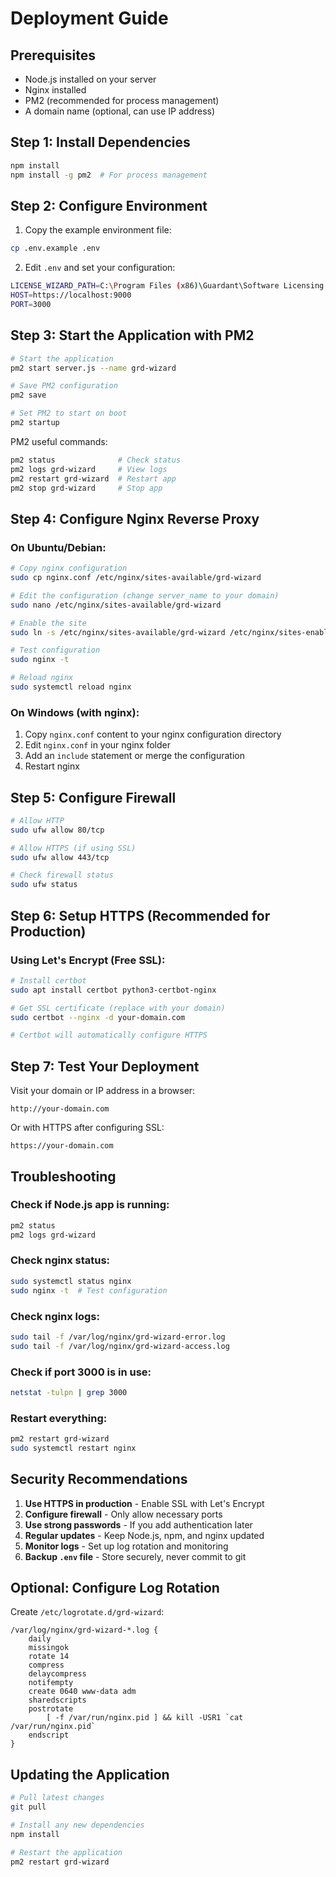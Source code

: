 # Deployment Guide

## Prerequisites

- Node.js installed on your server
- Nginx installed
- PM2 (recommended for process management)
- A domain name (optional, can use IP address)

## Step 1: Install Dependencies

```bash
npm install
npm install -g pm2  # For process management
```

## Step 2: Configure Environment

1. Copy the example environment file:
```bash
cp .env.example .env
```

2. Edit `.env` and set your configuration:
```bash
LICENSE_WIZARD_PATH=C:\Program Files (x86)\Guardant\Software Licensing Kit\redistribute\license_activation\license_wizard.exe
HOST=https://localhost:9000
PORT=3000
```

## Step 3: Start the Application with PM2

```bash
# Start the application
pm2 start server.js --name grd-wizard

# Save PM2 configuration
pm2 save

# Set PM2 to start on boot
pm2 startup
```

PM2 useful commands:
```bash
pm2 status              # Check status
pm2 logs grd-wizard     # View logs
pm2 restart grd-wizard  # Restart app
pm2 stop grd-wizard     # Stop app
```

## Step 4: Configure Nginx Reverse Proxy

### On Ubuntu/Debian:

```bash
# Copy nginx configuration
sudo cp nginx.conf /etc/nginx/sites-available/grd-wizard

# Edit the configuration (change server_name to your domain)
sudo nano /etc/nginx/sites-available/grd-wizard

# Enable the site
sudo ln -s /etc/nginx/sites-available/grd-wizard /etc/nginx/sites-enabled/

# Test configuration
sudo nginx -t

# Reload nginx
sudo systemctl reload nginx
```

### On Windows (with nginx):

1. Copy `nginx.conf` content to your nginx configuration directory
2. Edit `nginx.conf` in your nginx folder
3. Add an `include` statement or merge the configuration
4. Restart nginx

## Step 5: Configure Firewall

```bash
# Allow HTTP
sudo ufw allow 80/tcp

# Allow HTTPS (if using SSL)
sudo ufw allow 443/tcp

# Check firewall status
sudo ufw status
```

## Step 6: Setup HTTPS (Recommended for Production)

### Using Let's Encrypt (Free SSL):

```bash
# Install certbot
sudo apt install certbot python3-certbot-nginx

# Get SSL certificate (replace with your domain)
sudo certbot --nginx -d your-domain.com

# Certbot will automatically configure HTTPS
```

## Step 7: Test Your Deployment

Visit your domain or IP address in a browser:
```
http://your-domain.com
```

Or with HTTPS after configuring SSL:
```
https://your-domain.com
```

## Troubleshooting

### Check if Node.js app is running:
```bash
pm2 status
pm2 logs grd-wizard
```

### Check nginx status:
```bash
sudo systemctl status nginx
sudo nginx -t  # Test configuration
```

### Check nginx logs:
```bash
sudo tail -f /var/log/nginx/grd-wizard-error.log
sudo tail -f /var/log/nginx/grd-wizard-access.log
```

### Check if port 3000 is in use:
```bash
netstat -tulpn | grep 3000
```

### Restart everything:
```bash
pm2 restart grd-wizard
sudo systemctl restart nginx
```

## Security Recommendations

1. **Use HTTPS in production** - Enable SSL with Let's Encrypt
2. **Configure firewall** - Only allow necessary ports
3. **Use strong passwords** - If you add authentication later
4. **Regular updates** - Keep Node.js, npm, and nginx updated
5. **Monitor logs** - Set up log rotation and monitoring
6. **Backup `.env` file** - Store securely, never commit to git

## Optional: Configure Log Rotation

Create `/etc/logrotate.d/grd-wizard`:

```
/var/log/nginx/grd-wizard-*.log {
    daily
    missingok
    rotate 14
    compress
    delaycompress
    notifempty
    create 0640 www-data adm
    sharedscripts
    postrotate
        [ -f /var/run/nginx.pid ] && kill -USR1 `cat /var/run/nginx.pid`
    endscript
}
```

## Updating the Application

```bash
# Pull latest changes
git pull

# Install any new dependencies
npm install

# Restart the application
pm2 restart grd-wizard
```
